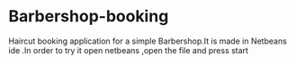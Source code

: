 # Barbershop-booking
Haircut booking application for a simple Barbershop.It is made in Netbeans ide .In order to try it open netbeans ,open the file and press start
